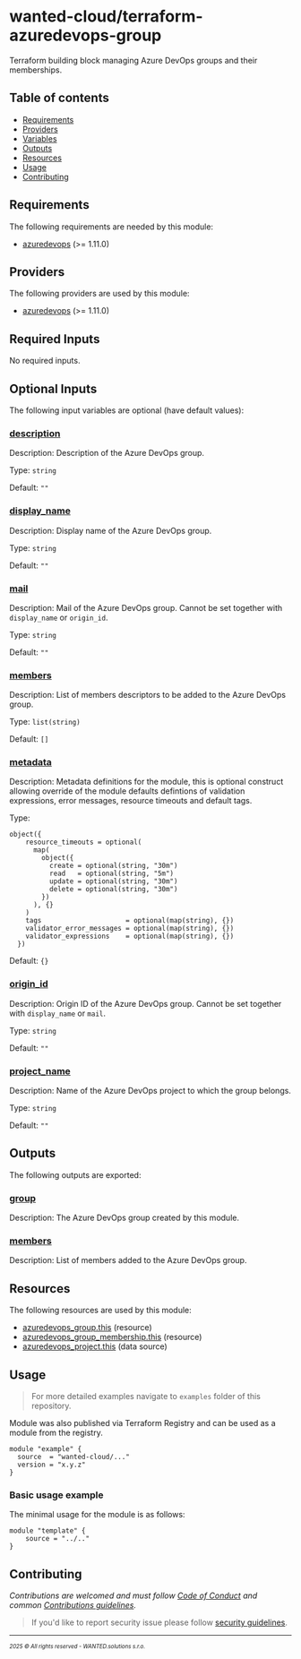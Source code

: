 <!-- BEGIN_TF_DOCS -->
# wanted-cloud/terraform-azuredevops-group

Terraform building block managing Azure DevOps groups and their memberships.

## Table of contents

- [Requirements](#requirements)
- [Providers](#providers)
- [Variables](#inputs)
- [Outputs](#outputs)
- [Resources](#resources)
- [Usage](#usage)
- [Contributing](#contributing)

## Requirements

The following requirements are needed by this module:

- <a name="requirement_azuredevops"></a> [azuredevops](#requirement\_azuredevops) (>= 1.11.0)

## Providers

The following providers are used by this module:

- <a name="provider_azuredevops"></a> [azuredevops](#provider\_azuredevops) (>= 1.11.0)

## Required Inputs

No required inputs.

## Optional Inputs

The following input variables are optional (have default values):

### <a name="input_description"></a> [description](#input\_description)

Description: Description of the Azure DevOps group.

Type: `string`

Default: `""`

### <a name="input_display_name"></a> [display\_name](#input\_display\_name)

Description: Display name of the Azure DevOps group.

Type: `string`

Default: `""`

### <a name="input_mail"></a> [mail](#input\_mail)

Description: Mail of the Azure DevOps group. Cannot be set together with `display_name` or `origin_id`.

Type: `string`

Default: `""`

### <a name="input_members"></a> [members](#input\_members)

Description: List of members descriptors to be added to the Azure DevOps group.

Type: `list(string)`

Default: `[]`

### <a name="input_metadata"></a> [metadata](#input\_metadata)

Description: Metadata definitions for the module, this is optional construct allowing override of the module defaults defintions of validation expressions, error messages, resource timeouts and default tags.

Type:

```hcl
object({
    resource_timeouts = optional(
      map(
        object({
          create = optional(string, "30m")
          read   = optional(string, "5m")
          update = optional(string, "30m")
          delete = optional(string, "30m")
        })
      ), {}
    )
    tags                     = optional(map(string), {})
    validator_error_messages = optional(map(string), {})
    validator_expressions    = optional(map(string), {})
  })
```

Default: `{}`

### <a name="input_origin_id"></a> [origin\_id](#input\_origin\_id)

Description: Origin ID of the Azure DevOps group. Cannot be set together with `display_name` or `mail`.

Type: `string`

Default: `""`

### <a name="input_project_name"></a> [project\_name](#input\_project\_name)

Description: Name of the Azure DevOps project to which the group belongs.

Type: `string`

Default: `""`

## Outputs

The following outputs are exported:

### <a name="output_group"></a> [group](#output\_group)

Description: The Azure DevOps group created by this module.

### <a name="output_members"></a> [members](#output\_members)

Description: List of members added to the Azure DevOps group.

## Resources

The following resources are used by this module:

- [azuredevops_group.this](https://registry.terraform.io/providers/microsoft/azuredevops/latest/docs/resources/group) (resource)
- [azuredevops_group_membership.this](https://registry.terraform.io/providers/microsoft/azuredevops/latest/docs/resources/group_membership) (resource)
- [azuredevops_project.this](https://registry.terraform.io/providers/microsoft/azuredevops/latest/docs/data-sources/project) (data source)

## Usage

> For more detailed examples navigate to `examples` folder of this repository.

Module was also published via Terraform Registry and can be used as a module from the registry.

```hcl
module "example" {
  source  = "wanted-cloud/..."
  version = "x.y.z"
}
```

### Basic usage example

The minimal usage for the module is as follows:

```hcl
module "template" {
    source = "../.."
}
```
## Contributing

_Contributions are welcomed and must follow [Code of Conduct](https://github.com/wanted-cloud/.github?tab=coc-ov-file) and common [Contributions guidelines](https://github.com/wanted-cloud/.github/blob/main/docs/CONTRIBUTING.md)._

> If you'd like to report security issue please follow [security guidelines](https://github.com/wanted-cloud/.github?tab=security-ov-file).
---
<sup><sub>_2025 &copy; All rights reserved - WANTED.solutions s.r.o._</sub></sup>
<!-- END_TF_DOCS -->